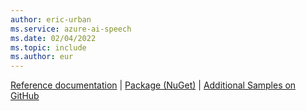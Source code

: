 ```yaml
---
author: eric-urban
ms.service: azure-ai-speech
ms.date: 02/04/2022
ms.topic: include
ms.author: eur
---
```


[Reference documentation](/dotnet/api/microsoft.cognitiveservices.speech) | [Package (NuGet)](https://www.nuget.org/packages/Microsoft.CognitiveServices.Speech) | [Additional Samples on GitHub](https://aka.ms/speech/github-csharp)
